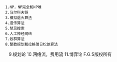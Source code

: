     1.NP，NP完全和NP难
    2.马尔科夫链
    3.模拟退火算法
    4.遗传算法
    5.禁忌搜索
    6.人工神经网络
    7.蚁群算法
    8.整数规划和拉格朗日松弛算法
    9.规划论
    10.网络流，费用流
    11.博弈论
    F.G.S版权所有
    
